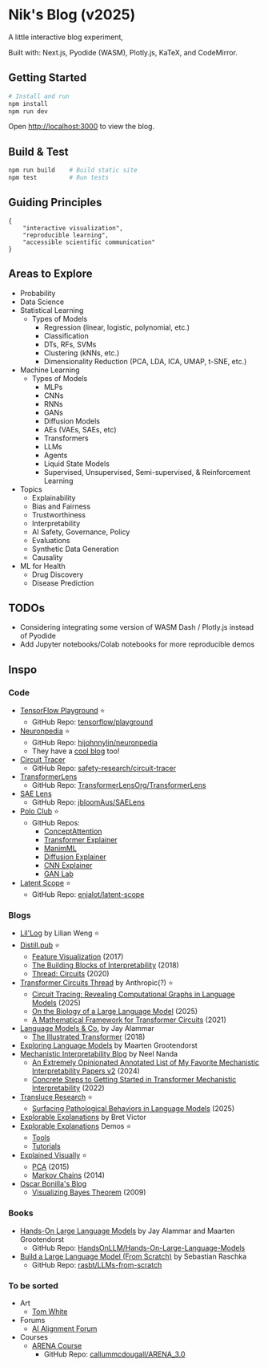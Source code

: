 # Nik's Blog (v2025)

A little interactive blog experiment, 

Built with: Next.js, Pyodide (WASM), Plotly.js, KaTeX, and CodeMirror.

## Getting Started

```bash
# Install and run
npm install
npm run dev
```

Open [http://localhost:3000](http://localhost:3000) to view the blog.

## Build & Test

```bash
npm run build    # Build static site
npm test         # Run tests
```

## Guiding Principles

```
{
    "interactive visualization", 
    "reproducible learning", 
    "accessible scientific communication"
}
```

## Areas to Explore
- Probability
- Data Science
- Statistical Learning
    - Types of Models
        - Regression (linear, logistic, polynomial, etc.)
        - Classification
        - DTs, RFs, SVMs
        - Clustering (kNNs, etc.)
        - Dimensionality Reduction (PCA, LDA, ICA, UMAP, t-SNE, etc.)
- Machine Learning
    - Types of Models
        - MLPs
        - CNNs
        - RNNs
        - GANs
        - Diffusion Models
        - AEs (VAEs, SAEs, etc)
        - Transformers
        - LLMs
        - Agents
        - Liquid State Models
        - Supervised, Unsupervised, Semi-supervised, & Reinforcement Learning
- Topics
    - Explainability 
    - Bias and Fairness
    - Trustworthiness
    - Interpretability 
    - AI Safety, Governance, Policy
    - Evaluations 
    - Synthetic Data Generation
    - Causality
- ML for Health
    - Drug Discovery
    - Disease Prediction

## TODOs

- Considering integrating some version of WASM Dash / Plotly.js instead of Pyodide
- Add Jupyter notebooks/Colab notebooks for more reproducible demos

## Inspo

### Code

- [TensorFlow Playground](http://playground.tensorflow.org/) ⭐️
    - GitHub Repo: [tensorflow/playground](https://github.com/tensorflow/playground)
- [Neuronpedia](https://www.neuronpedia.org/) ⭐️
    - GitHub Repo: [hijohnnylin/neuronpedia](https://github.com/hijohnnylin/neuronpedia)
    - They have a [cool blog](https://www.neuronpedia.org/blog) too!
- [Circuit Tracer](https://www.neuronpedia.org/gemma-2-2b/graph)
    - GitHub Repo: [safety-research/circuit-tracer](https://github.com/safety-research/circuit-tracer)
- [TransformerLens](https://transformerlensorg.github.io/TransformerLens/)
    - GitHub Repo: [TransformerLensOrg/TransformerLens](https://github.com/TransformerLensOrg/TransformerLens)
- [SAE Lens](https://jbloomaus.github.io/SAELens/latest/)
    - GitHub Repo: [jbloomAus/SAELens](https://github.com/jbloomAus/SAELens)
- [Polo Club](https://poloclub.github.io) ⭐️
    - GitHub Repos:
        - [ConceptAttention](https://github.com/helblazer811/ConceptAttention)
        - [Transformer Explainer](https://github.com/poloclub/transformer-explainer)
        - [ManimML](https://github.com/helblazer811/ManimML)
        - [Diffusion Explainer](https://github.com/poloclub/diffusion-explainer)
        - [CNN Explainer](https://github.com/poloclub/cnn-explainer)
        - [GAN Lab](https://github.com/poloclub/ganlab)
- [Latent Scope](https://enjalot.github.io/latent-scope/) ⭐️
    - GitHub Repo: [enjalot/latent-scope](https://github.com/enjalot/latent-scope)


### Blogs
- [Lil'Log](https://lilianweng.github.io/) by Lilian Weng ⭐️
- [Distill.pub](https://distill.pub) ⭐️
    - [Feature Visualization](https://distill.pub/2017/feature-visualization/) (2017)
    - [The Building Blocks of Interpretability](https://distill.pub/2018/building-blocks/) (2018)
    - [Thread: Circuits](https://distill.pub/2020/circuits/) (2020)
- [Transformer Circuits Thread](https://transformer-circuits.pub/) by Anthropic(?) ⭐️
    - [Circuit Tracing: Revealing Computational Graphs in Language Models](https://transformer-circuits.pub/2025/attribution-graphs/methods.html) (2025)
    - [On the Biology of a Large Language Model](https://transformer-circuits.pub/2025/attribution-graphs/biology.html) (2025)
    - [A Mathematical Framework for Transformer Circuits](https://transformer-circuits.pub/2021/framework/index.html) (2021)
- [Language Models & Co.](https://newsletter.languagemodels.co/) by Jay Alammar
    - [The Illustrated Transformer](https://jalammar.github.io/illustrated-transformer/) (2018)
- [Exploring Language Models](https://newsletter.maartengrootendorst.com/) by Maarten Grootendorst
- [Mechanistic Interpretability Blog](https://www.neelnanda.io/mechanistic-interpretability) by Neel Nanda
    - [An Extremely Opinionated Annotated List of My Favorite Mechanistic Interpretability Papers v2](https://www.alignmentforum.org/posts/NfFST5Mio7BCAQHPA/an-extremely-opinionated-annotated-list-of-my-favourite-1) (2024)
    - [Concrete Steps to Getting Started in Transformer Mechanistic Interpretability](https://www.neelnanda.io/mechanistic-interpretability/getting-started) (2022)
- [Transluce Research](https://transluce.org/research) ⭐️
    - [Surfacing Pathological Behaviors in Language Models](https://transluce.org/pathological-behaviors) (2025)
- [Explorable Explanations](https://worrydream.com/ExplorableExplanations/) by Bret Victor
- [Explorable Explanations](https://explorabl.es/) Demos ⭐️
    - [Tools](https://explorabl.es/tools/)
    - [Tutorials](https://explorabl.es/tutorials/)
- [Explained Visually](https://setosa.io/ev/) ⭐️
    - [PCA](https://setosa.io/ev/principal-component-analysis/) (2015)
    - [Markov Chains](https://setosa.io/ev/markov-chains/) (2014)
- [Oscar Bonilla's Blog](https://oscarbonilla.com/)
    - [Visualizing Bayes Theorem](https://oscarbonilla.com/2009/05/visualizing-bayes-theorem/) (2009)


### Books
- [Hands-On Large Language Models](https://www.llm-book.com/) by Jay Alammar and Maarten Grootendorst
    - GitHub Repo: [HandsOnLLM/Hands-On-Large-Language-Models](https://github.com/HandsOnLLM/Hands-On-Large-Language-Models)
- [Build a Large Language Model (From Scratch)](https://sebastianraschka.com/books/) by Sebastian Raschka
    - GitHub Repo: [rasbt/LLMs-from-scratch](https://github.com/rasbt/LLMs-from-scratch)



### To be sorted
- Art
    - [Tom White](https://drib.net/about)
- Forums
    - [AI Alignment Forum](https://www.alignmentforum.org/)
- Courses
    - [ARENA Course](https://arena-resources.notion.site/)
        - GitHub Repo: [callummcdougall/ARENA_3.0](https://github.com/callummcdougall/ARENA_3.0)
